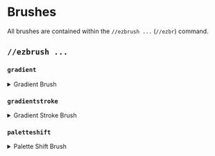 # Brushes

All brushes are contained within the `//ezbrush ...` (`//ezbr`) command.



## `//ezbrush ...`

### `gradient`

<details>

<summary>Gradient Brush</summary>

**`//ezbr gradient <palette> [radius] [interpolation] [strength] [-a] [-n <noise>] [-z <scale>] [-d <distanceFunction>]`**

The `gradient` brush allows you to first define a plane by selecting 2 points, you can then paint with your gradient with blocks chosen based on distance along this plane.

**Left Click to start a plane at your target block**\
**Sneak + Left Click to start a plane at the player position**\
**Right Click to set the end of the plane at your target block OR paint palette blocks if the plane is set**\
**Sneak + Right Click to set the end of the plane at the player position OR paint palette blocks if the plane is set**

* **Palette**: Specifies the palette to use for the gradient.
* **Radius** (Default: 8): Sets the radius of the brush.
* **Interpolation** (Default: NONE): Determines the type of interpolation used in the gradient transition.
* **Strength** (Default: 0.5): Adjusts the strength of interpolation, with a normal range from 0 to 1.
* **-a**: When activated, allows the gradient to replace air blocks.
* **-n \<noise>** (Default: `White()`): Adds an underlying noise field to the gradient effect.
* **-z \<scale>** (Default: 1): Modifies the scale of the noise.
* **-d \<distanceFunction>** (Default: NONE): Sets the distance mode changing the brush to work based on distance from the initial block with the given distance function.

</details>

### `gradientstroke`

<details>

<summary>Gradient Stroke Brush</summary>

**`//ezbr gradientstroke <palette> [radius] [interpolation] [strength] [-ad] [-n <noise>] [-z <scale>]`**

The `gradientstroke` brush allows for gradient application along a path (stroke) defined by selecting points.

**Left Click to add points**\
**Sneak + Left Click to remove the last point**\
**Right Click to confirm & place the gradient stroke**\
**Sneak + Right Click to clear all points**

* **Palette**: Specifies the block pattern for the gradient.
* **Radius** (Default: 8): Sets the radius of the brush.
* **Interpolation** (Default: LINEAR): Determines the type of interpolation used in the gradient transition.
* **Strength** (Default: 0.5): Adjusts the strength of interpolation, with a normal range from 0 to 1.
* **-a**: When activated, allows the gradient to replace air blocks.
* **-d**: Activates the 'distance to center' mode which applies the gradient based on distance to the middle of the stroke line instead of distance along the stroke.
* **-n \<noise>** (Default: `White()`): Adds an underlying noise field to the gradient effect.
* **-z \<scale>** (Default: 1): Modifies the scale of the noise.

</details>

### `paletteshift`

<details>

<summary>Palette Shift Brush</summary>

**`//ezbr paletteshift <palette> [radius] [shift]`**

Replaces blocks matching the palette with palette blocks shifted along by the given amount.\
For example, a shift value of 2 will replace any instances of the first palette block with the third.

* **Palette**: Specifies the block pattern for the gradient.
* **Radius** (Default: 8): Sets the radius of the brush.
* **Shift** (Default: 1): The amount by which to shift blocks within palette

</details>
